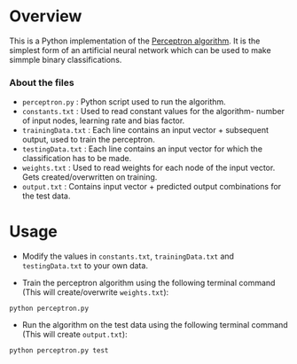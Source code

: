 # Overview
This is a Python implementation of the <a href="https://en.wikipedia.org/wiki/Perceptron#Learning_algorithm">Perceptron algorithm</a>. It is the simplest form of an artificial neural network which can be used to make simmple binary classifications.

### About the files
* `perceptron.py` : Python script used to run the algorithm.
* `constants.txt` : Used to read constant values for the algorithm- number of input nodes, learning rate and bias factor.
* `trainingData.txt` : Each line contains an input vector + subsequent output, used to train the perceptron.
* `testingData.txt` : Each line contains an input vector for which the classification has to be made. 
* `weights.txt` : Used to read weights for each node of the input vector. Gets created/overwritten on training.
* `output.txt` : Contains input vector + predicted output combinations for the test data.

# Usage
* Modify the values in `constants.txt`, `trainingData.txt` and `testingData.txt` to your own data.

* Train the perceptron algorithm using the following terminal command (This will create/overwrite `weights.txt`):
```
python perceptron.py
```

* Run the algorithm on the test data using the following terminal command (This will create `output.txt`):
```
python perceptron.py test
```

